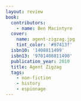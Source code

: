 ```yaml
---
layout: review
book:
  contributors:
    - name: Ben Macintyre
  cover:
    name: agent-zigzag.jpg
    tint_color: '#97413f'
  isbn10: '1408811499'
  isbn13: '9781408811498'
  publication_year: 2010
  title: Agent Zigzag
  tags:
    - non-fiction
    - history
    - espionage
---
```

